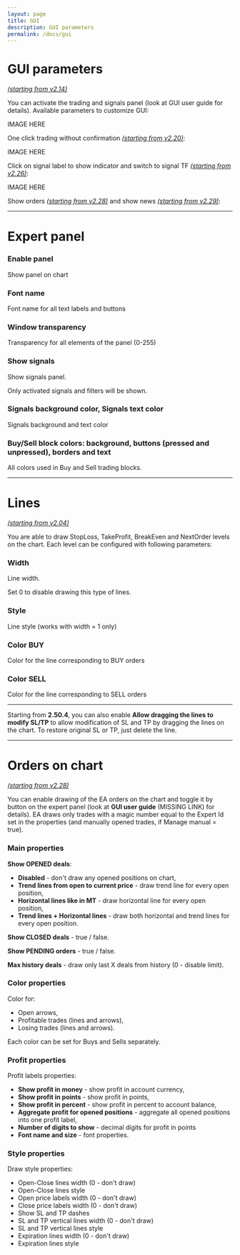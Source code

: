 ```yaml
---
layout: page
title: GUI
description: GUI parameters
permalink: /docs/gui
---
```


# GUI parameters

[*(starting from v2.14)*](/docs/versions-history#20200722-214)

You can activate the trading and signals panel (look at GUI user guide for details). Available parameters to customize GUI:

IMAGE HERE

One click trading without confirmation [*(starting from v2.20)*](/docs/versions-history#20201103-220):

IMAGE HERE

Click on signal label to show indicator and switch to signal TF [*(starting from v2.26)*](/docs/versions-history#20210202-226):

IMAGE HERE

Show orders [*(starting from v2.28)*](/docs/versions-history#20210303-228) and show news [*(starting from v2.29)*](/docs/versions-history#20210403-229):

<hr>

# Expert panel

### Enable panel

Show panel on chart


### Font name

Font name for all text labels and buttons


### Window transparency

Transparency for all elements of the panel (0-255)


### Show signals

Show signals panel.

Only activated signals and filters will be shown.


### Signals background color, Signals text color

Signals background and text color


### Buy/Sell block colors: background, buttons (pressed and unpressed), borders and text

All colors used in Buy and Sell trading blocks.


<hr>

# Lines

[*(starting from v2.04)*](/docs/versions-history#20200416-204)

You are able to draw StopLoss, TakeProfit, BreakEven and NextOrder levels on the chart. Each level can be configured with following parameters:

### Width

Line width.

Set 0 to disable drawing this type of lines.

### Style

Line style (works with width = 1 only)

### Color BUY

Color for the line corresponding to BUY orders


### Color SELL

Color for the line corresponding to SELL orders

<hr>

Starting from **2.50.4**, you can also enable **Allow dragging the lines to modify SL/TP** to allow modification of SL and TP by dragging the lines on the chart. To restore original SL or TP, just delete the line.

<hr>

# Orders on chart

[*(starting from v2.28)*](/docs/versions-history#20210303-228)

You can enable drawing of the EA orders on the chart and toggle it by button on the expert panel (look at **GUI user guide** (MISSING LINK) for details). EA draws only trades with a magic number equal to the Expert Id set in the properties (and manually opened trades, if Manage manual = true).

### Main properties

**Show OPENED deals**:
* **Disabled** - don't draw any opened positions on chart,
* **Trend lines from open to current price** - draw trend line for every open position,
* **Horizontal lines like in MT** - draw horizontal line for every open position,
* **Trend lines + Horizontal lines** - draw both horizontal and trend lines for every open position.

**Show CLOSED deals** - true / false.

**Show PENDING orders** - true / false.

**Max history deals** - draw only last X deals from history (0 - disable limit).


### Color properties

Color for:
* Open arrows,
* Profitable trades (lines and arrows),
* Losing trades (lines and arrows).

Each color can be set for Buys and Sells separately.


### Profit properties

Profit labels properties:
* **Show profit in money** - show profit in account currency,
* **Show profit in points** - show profit in points,
* **Show profit in percent** - show profit in percent to account balance,
* **Aggregate profit for opened positions** - aggregate all opened positions into one profit label,
* **Number of digits to show** - decimal digits for profit in points
* **Font name and size** - font properties.


### Style properties

Draw style properties:
* Open-Close lines width (0 - don't draw)
* Open-Close lines style
* Open price labels width (0 - don't draw)
* Close price labels width (0 - don't draw)
* Show SL and TP dashes
* SL and TP vertical lines width (0 - don't draw)
* SL and TP vertical lines style
* Expiration lines width (0 - don't draw)
* Expiration lines style

